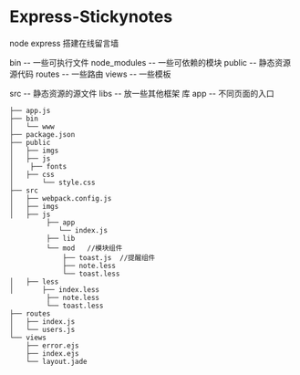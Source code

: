 # Express-Stickynotes
node express 搭建在线留言墙

bin -- 一些可执行文件
node_modules -- 一些可依赖的模块
public -- 静态资源 源代码
routes -- 一些路由
views  -- 一些模板

src -- 静态资源的源文件
libs -- 放一些其他框架 库
app -- 不同页面的入口



```
├── app.js
├── bin
│   └── www
├── package.json
├── public
│   ├── imgs
│   ├── js
│    ├── fonts
│   ├── css
│       └── style.css
├── src
│   ├── webpack.config.js
│   ├── imgs
│   ├── js
         ├── app
            └── index.js
         ├── lib
         └── mod   //模块组件
             ├── toast.js  //提醒组件
             ├── note.less
             └── toast.less
│   ├── less
│       ├── index.less
         ├── note.less
         └── toast.less
├── routes
│   ├── index.js
│   └── users.js
└── views
    ├── error.ejs
    ├── index.ejs
    └── layout.jade

```